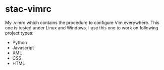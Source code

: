 stac-vimrc
==========

My .vimrc which contains the procedure to configure Vim everywhere.  This one
is tested under Linux and Windows. I use this one to work on following project
types:

* Python
* Javascript
* XML
* CSS
* HTML

